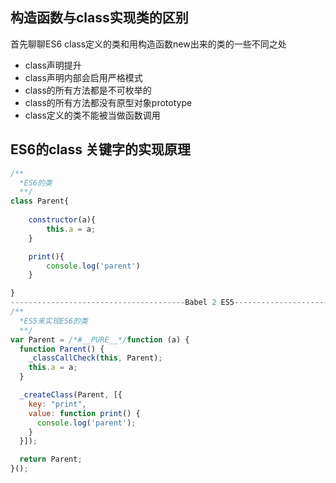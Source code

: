 ## 构造函数与class实现类的区别

首先聊聊ES6 class定义的类和用构造函数new出来的类的一些不同之处

- class声明提升
- class声明内部会启用严格模式
- class的所有方法都是不可枚举的
- class的所有方法都没有原型对象prototype
- class定义的类不能被当做函数调用

## ES6的class 关键字的实现原理

```javascript
/**
  *ES6的类
  **/
class Parent{
    
    constructor(a){
        this.a = a;
    }

    print(){
        console.log('parent')
    }

}
---------------------------------------Babel 2 ES5------------------------------------------------------
/**
  *ES5来实现ES6的类
  **/
var Parent = /*#__PURE__*/function (a) {
  function Parent() {
    _classCallCheck(this, Parent);
    this.a = a;
  }

  _createClass(Parent, [{
    key: "print",
    value: function print() {
      console.log('parent');
    }
  }]);

  return Parent;
}();
```